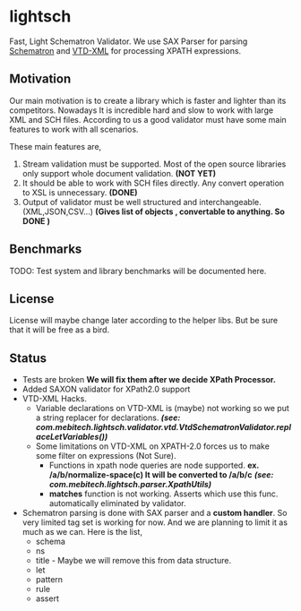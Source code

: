 lightsch
========

Fast, Light Schematron Validator. We use SAX Parser for parsing [Schematron](http://http://www.schematron.com/) and [VTD-XML](http://http://vtd-xml.sourceforge.net/) for processing XPATH expressions.

Motivation
----------
Our main motivation is to create a library which is faster and lighter than its competitors. Nowadays It is incredible hard and slow to work with large XML and SCH files. According to us a good validator must have some main features to work with all scenarios. 

These main features are,

1. Stream validation must be supported. Most of the open source libraries only support whole document validation. **(NOT YET)**
2. It should be able to work with SCH files directly. Any convert operation to XSL is unnecessary. **(DONE)**
3. Output of validator must be well structured and interchangeable. (XML,JSON,CSV...) **(Gives list of objects , convertable to anything. So DONE )**

Benchmarks
----------
TODO: Test system and library benchmarks will be documented here.


License
----------
License will maybe change later according to the helper libs. But be sure that it will be free as a bird.
    

Status
----------
* Tests are broken **We will fix them after we decide XPath Processor.**
* Added SAXON validator for XPath2.0 support
* VTD-XML Hacks.
  * Variable declarations on VTD-XML is  (maybe) not working so we put a string replacer for *<let>* declarations. __*(see: com.mebitech.lightsch.validator.vtd.VtdSchematronValidator.replaceLetVariables())*__
  * Some limitations on VTD-XML on XPATH-2.0 forces us to make some filter on expressions (Not Sure).
    * Functions in xpath node queries are node supported. **ex. /a/b/normalize-space(c) It will be converted to /a/b/c** __*(see: com.mebitech.lightsch.parser.XpathUtils)*__
    * **matches** function is not working. Asserts which use this func. automatically eliminated by validator. 
* Schematron parsing is done with  SAX parser and a **custom handler**. So very limited tag set is working for now. And we are planning to limit it as much as we can.
Here is the list,
  * schema
  * ns
  * title - Maybe we will remove this from data structure.
  * let
  * pattern
  * rule
  * assert


